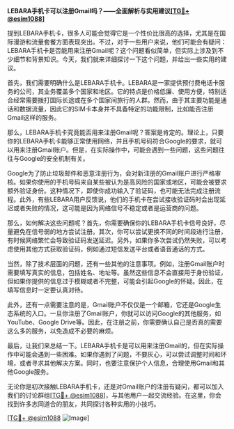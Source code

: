 **LEBARA手机卡可以注册Gmail吗？——全面解析与实用建议[[TG💪+ @esim1088](https://t.me/s/esim1088)]**

提到LEBARA手机卡，很多人可能会觉得它是一个性价比很高的选择，尤其是在国际漫游和流量套餐方面表现突出。不过，对于一些用户来说，他们可能会有疑问：LEBARA手机卡是否能用来注册Gmail呢？这个问题看似简单，但实际上涉及到不少细节和背景知识。今天，我们就来详细探讨一下这个问题，并给出一些实用的建议。

首先，我们需要明确什么是LEBARA手机卡。LEBARA是一家提供预付费电话卡服务的公司，其业务覆盖多个国家和地区。它的特点是价格低廉、使用方便，特别适合经常需要拨打国际长途或在多个国家间旅行的人群。然而，由于其主要功能是通话和数据流量，因此它的SIM卡本身并不具备特定的功能限制，比如能否注册Gmail这样的服务。

那么，LEBARA手机卡究竟能否用来注册Gmail呢？答案是肯定的。理论上，只要你的LEBARA手机卡能够正常使用网络，并且手机号码符合Google的要求，就可以用来注册Gmail账户。但是，在实际操作中，可能会遇到一些问题，这些问题往往与Google的安全机制有关。

Google为了防止垃圾邮件和恶意注册行为，会对新注册的Gmail账户进行严格审核。如果你使用的手机号码来自某些被认为是高风险的国家或地区，可能会被要求额外验证身份。这种情况下，即使你成功输入了验证码，也可能无法完成注册流程。此外，有些LEBARA用户反馈说，他们的手机卡在尝试接收验证码时会出现延迟或者失败的情况，这可能是因为网络信号不稳定或者是运营商的问题。

那么，如何解决这些问题呢？首先，你需要确保你的LEBARA手机卡信号良好，尽量避免在信号弱的地方尝试注册。其次，你可以尝试更换不同的时间段进行注册，有时候网络繁忙会导致验证码发送延迟。另外，如果你多次尝试仍然失败，可以考虑使用其他方式获取验证码，例如通过短信发送平台或者语音通话的方式。

当然，除了技术层面的问题，还有一些其他的注意事项。例如，注册Gmail账户时需要填写真实的信息，包括姓名、地址等。虽然这些信息不会直接用于身份验证，但如果你提供的信息过于模糊或者不完整，可能会引起Google的怀疑。因此，在填写信息时一定要认真对待。

此外，还有一点需要注意的是，Gmail账户不仅仅是一个邮箱，它还是Google生态系统的入口。一旦你注册了Gmail账户，你就可以访问Google的其他服务，如YouTube、Google Drive等。因此，在注册之前，你需要确认自己是否真的需要这么多的服务，以免造成不必要的麻烦。

最后，让我们来总结一下。LEBARA手机卡是可以用来注册Gmail的，但在实际操作中可能会遇到一些困难。如果你遇到了问题，不要灰心，可以尝试调整时间和环境，或者寻求其他解决方案。同时，也要注意保护个人信息，合理使用Gmail和其他Google服务。

无论你是初次接触LEBARA手机卡，还是对Gmail账户的注册有疑问，都可以加入我们的讨论群组[[TG💪+ @esim1088](https://t.me/s/esim1088)]，与其他用户一起交流经验。在这里，你会找到许多志同道合的朋友，共同探讨各种实用的小技巧。

[[TG💪+ @esim1088](https://t.me/s/esim1088) ![Image](https://i.postimg.cc/4NQfJmqS/Snipaste-2025-05-13-00-14-12.png)]